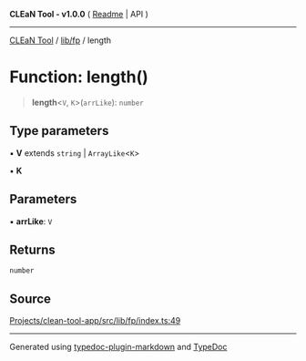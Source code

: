 **CLEaN Tool - v1.0.0** ( [Readme](../../../README.md) \| API )

***

[CLEaN Tool](../../../modules.md) / [lib/fp](../README.md) / length

# Function: length()

> **length**\<`V`, `K`\>(`arrLike`): `number`

## Type parameters

▪ **V** extends `string` \| `ArrayLike`\<`K`\>

▪ **K**

## Parameters

▪ **arrLike**: `V`

## Returns

`number`

## Source

[Projects/clean-tool-app/src/lib/fp/index.ts:49](https://github.com/yuckyh/clean-tool-app/)

***

Generated using [typedoc-plugin-markdown](https://www.npmjs.com/package/typedoc-plugin-markdown) and [TypeDoc](https://typedoc.org/)
